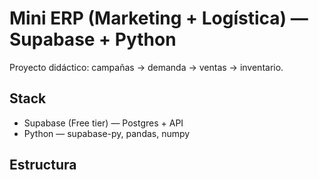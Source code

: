 # Mini ERP (Marketing + Logística) — Supabase + Python

Proyecto didáctico: campañas → demanda → ventas → inventario.

## Stack

- Supabase (Free tier) — Postgres + API
- Python — supabase-py, pandas, numpy

## Estructura
